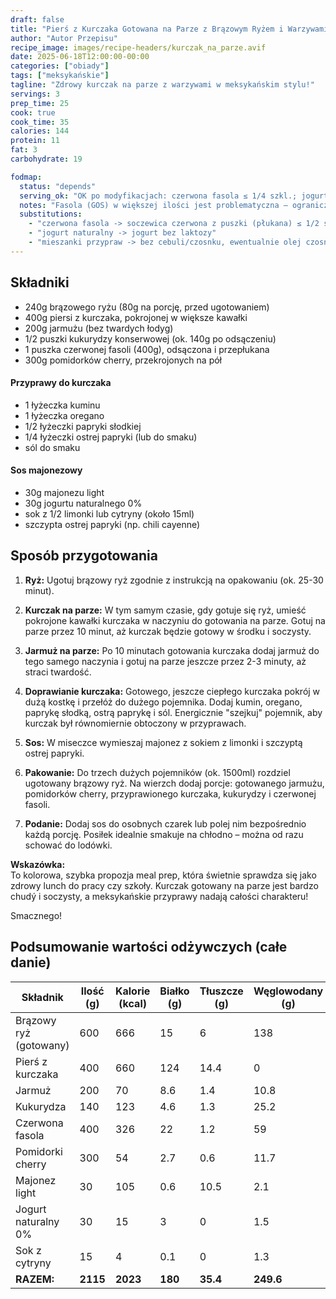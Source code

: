 ```yaml
---
draft: false
title: "Pierś z Kurczaka Gotowana na Parze z Brązowym Ryżem i Warzywami (Meksykański Twist)"
author: "Autor Przepisu"
recipe_image: images/recipe-headers/kurczak_na_parze.avif
date: 2025-06-18T12:00:00-00:00
categories: ["obiady"]
tags: ["meksykańskie"]
tagline: "Zdrowy kurczak na parze z warzywami w meksykańskim stylu!"
servings: 3
prep_time: 25
cook: true
cook_time: 35
calories: 144
protein: 11
fat: 3
carbohydrate: 19

fodmap:
  status: "depends"
  serving_ok: "OK po modyfikacjach: czerwona fasola ≤ 1/4 szkl.; jogurt bez laktozy; przyprawy bez cebuli/czosnku"
  notes: "Fasola (GOS) w większej ilości jest problematyczna – ogranicz lub zamień. Jogurt wybierz bez laktozy. Sprawdź mieszanki przypraw, by nie zawierały cebuli/czosnku."
  substitutions:
    - "czerwona fasola -> soczewica czerwona z puszki (płukana) ≤ 1/2 szkl. lub więcej warzyw"
    - "jogurt naturalny -> jogurt bez laktozy"
    - "mieszanki przypraw -> bez cebuli/czosnku, ewentualnie olej czosnkowy"
---
```


## Składniki
- 240g brązowego ryżu (80g na porcję, przed ugotowaniem)
- 400g piersi z kurczaka, pokrojonej w większe kawałki
- 200g jarmużu (bez twardych łodyg)
- 1/2 puszki kukurydzy konserwowej (ok. 140g po odsączeniu)
- 1 puszka czerwonej fasoli (400g), odsączona i przepłukana
- 300g pomidorków cherry, przekrojonych na pół

#### Przyprawy do kurczaka
- 1 łyżeczka kuminu
- 1 łyżeczka oregano
- 1/2 łyżeczki papryki słodkiej
- 1/4 łyżeczki ostrej papryki (lub do smaku)
- sól do smaku

#### Sos majonezowy
- 30g majonezu light
- 30g jogurtu naturalnego 0%
- sok z 1/2 limonki lub cytryny (około 15ml)
- szczypta ostrej papryki (np. chili cayenne)

## Sposób przygotowania
1. **Ryż:** Ugotuj brązowy ryż zgodnie z instrukcją na opakowaniu (ok. 25-30 minut).

2. **Kurczak na parze:** W tym samym czasie, gdy gotuje się ryż, umieść pokrojone kawałki kurczaka w naczyniu do gotowania na parze. Gotuj na parze przez 10 minut, aż kurczak będzie gotowy w środku i soczysty.

3. **Jarmuż na parze:** Po 10 minutach gotowania kurczaka dodaj jarmuż do tego samego naczynia i gotuj na parze jeszcze przez 2-3 minuty, aż straci twardość.

4. **Doprawianie kurczaka:** Gotowego, jeszcze ciepłego kurczaka pokrój w dużą kostkę i przełóż do dużego pojemnika. Dodaj kumin, oregano, paprykę słodką, ostrą paprykę i sól. Energicznie "szejkuj" pojemnik, aby kurczak był równomiernie obtoczony w przyprawach.

5. **Sos:** W miseczce wymieszaj majonez z sokiem z limonki i szczyptą ostrej papryki.

6. **Pakowanie:** Do trzech dużych pojemników (ok. 1500ml) rozdziel ugotowany brązowy ryż. Na wierzch dodaj porcje: gotowanego jarmużu, pomidorków cherry, przyprawionego kurczaka, kukurydzy i czerwonej fasoli.

7. **Podanie:** Dodaj sos do osobnych czarek lub polej nim bezpośrednio każdą porcję. Posiłek idealnie smakuje na chłodno – można od razu schować do lodówki.

**Wskazówka:**  
To kolorowa, szybka propozja meal prep, która świetnie sprawdza się jako zdrowy lunch do pracy czy szkoły. Kurczak gotowany na parze jest bardzo chudý i soczysty, a meksykańskie przyprawy nadają całości charakteru!

Smacznego!

## Podsumowanie wartości odżywczych (całe danie)

| Składnik              | Ilość (g) | Kalorie (kcal) | Białko (g) | Tłuszcze (g) | Węglowodany (g) |
|-----------------------|-----------|----------------|------------|--------------|-----------------|
| Brązowy ryż (gotowany)| 600       | 666            | 15         | 6            | 138             |
| Pierś z kurczaka      | 400       | 660            | 124        | 14.4         | 0               |
| Jarmuż                | 200       | 70             | 8.6        | 1.4          | 10.8            |
| Kukurydza             | 140       | 123            | 4.6        | 1.3          | 25.2            |
| Czerwona fasola       | 400       | 326            | 22         | 1.2          | 59              |
| Pomidorki cherry      | 300       | 54             | 2.7        | 0.6          | 11.7            |
| Majonez light         | 30        | 105            | 0.6        | 10.5         | 2.1             |
| Jogurt naturalny 0%   | 30        | 15             | 3          | 0            | 1.5             |
| Sok z cytryny         | 15        | 4              | 0.1        | 0            | 1.3             |
| **RAZEM:**            | **2115**  | **2023**       | **180**    | **35.4**     | **249.6**       |